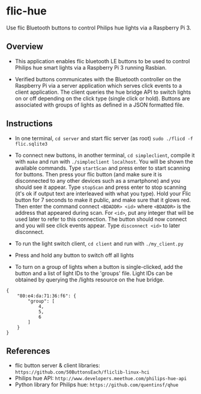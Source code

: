 # flic-hue
Use flic Bluetooth buttons to control Philips hue lights via a Raspberry Pi 3.

## Overview
- This application enables flic bluetooth LE buttons to be used to control Philips hue smart lights via a Raspberry Pi 3 running Rasbian.

- Verified buttons communicates with the Bluetooth controller on the Raspberry Pi via a server application which serves click events to a client application.  The client queries the hue bridge API to switch lights on or off depending on the click type (single click or hold).  Buttons are associated with groups of lights as defined in a JSON formatted file.

## Instructions
- In one terminal, `cd server` and start flic server (as root) `sudo ./flicd -f flic.sqlite3`

- To connect new buttons, in another terminal, `cd simpleclient`, compile it with `make` and run with `./simpleclient localhost`. You will be shown the available commands. Type `startScan` and press enter to start scanning for buttons. Then press your flic button (and make sure it is disconnected to any other devices such as a smartphone) and you should see it appear. Type `stopScan` and press enter to stop scanning (it's ok if output text are interleaved with what you type). Hold your Flic button for 7 seconds to make it public, and make sure that it glows red. Then enter the command connect `<BDADDR> <id>` where `<BDADDR>` is the address that appeared during scan. For `<id>`, put any integer that will be used later to refer to this connection. The button should now connect and you will see click events appear. Type `disconnect <id>` to later disconnect.

- To run the light switch client, `cd client` and run with `./my_client.py`

- Press and hold any button to switch off all lights

- To turn on a group of lights when a button is single-clicked, add the button and a list of light IDs to the 'groups' file.  Light IDs can be obtained by querying the /lights resource on the hue bridge.
```
{
    "80:e4:da:71:36:f6": {
        "group": [
            4,
            5,
            6
        ]
    }
}
```

## References
- flic button server & client libraries: `https://github.com/50ButtonsEach/fliclib-linux-hci`
- Philips hue API: `http://www.developers.meethue.com/philips-hue-api`
- Python library for Philips hue: `https://github.com/quentinsf/qhue`

